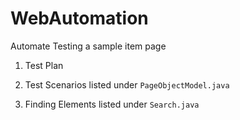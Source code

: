 # WebAutomation
Automate Testing a sample item page

1. Test Plan

2. Test Scenarios listed under `PageObjectModel.java`

3. Finding Elements listed under `Search.java`


